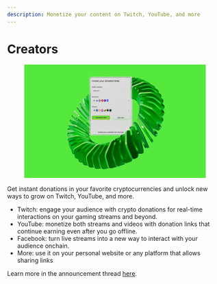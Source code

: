 ```yaml
---
description: Monetize your content on Twitch, YouTube, and more
---
```


# Creators

<figure><img src="../.gitbook/assets/IDRISS_Creators_Cover.png" alt=""><figcaption></figcaption></figure>

Get instant donations in your favorite cryptocurrencies and unlock new ways to grow on Twitch, YouTube, and more.

* Twitch: engage your audience with crypto donations for real-time interactions on your gaming streams and beyond.
* YouTube: monetize both streams and videos with donation links that continue earning even after you go offline.
* Facebook: turn live streams into a new way to interact with your audience onchain.
* More: use it on your personal website or any platform that allows sharing links

Learn more in the announcement thread [here](https://x.com/idriss_xyz/status/1864316262811357450).&#x20;

&#x20;
